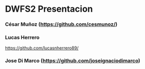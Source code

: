 # DWFS2 Presentacion

### César Muñoz (https://github.com/cesmunoz/)

### Lucas Herrero
https://github.com/lucasnherrero89/

### Jose Di Marco (https://github.com/joseignaciodimarco)